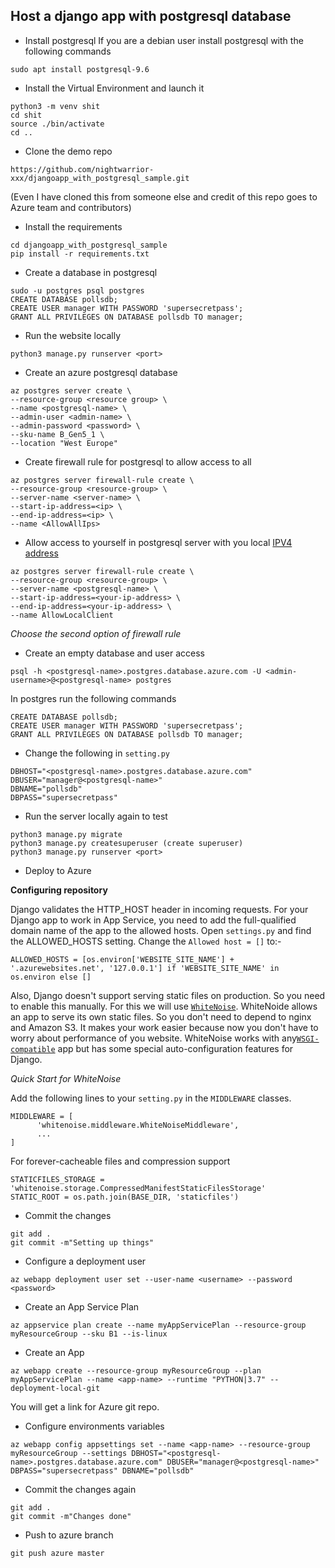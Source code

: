 ## Host a django app with postgresql database

- Install postgresql 
If you are a debian user install postgresql with the following commands
```
sudo apt install postgresql-9.6
```

- Install the Virtual Environment and launch it
```
python3 -m venv shit
cd shit
source ./bin/activate
cd ..
```

- Clone the demo repo
```
https://github.com/nightwarrior-xxx/djangoapp_with_postgresql_sample.git
```
(Even I have cloned this from someone else and credit of this repo goes to Azure team and contributors)

- Install the requirements
```
cd djangoapp_with_postgresql_sample
pip install -r requirements.txt
```

- Create a database in postgresql
```
sudo -u postgres psql postgres
CREATE DATABASE pollsdb;
CREATE USER manager WITH PASSWORD 'supersecretpass';
GRANT ALL PRIVILEGES ON DATABASE pollsdb TO manager;
```

- Run the website locally
```
python3 manage.py runserver <port>
```

- Create an azure postgresql database
```
az postgres server create \
--resource-group <resource group> \
--name <postgresql-name> \
--admin-user <admin-name> \
--admin-password <password> \
--sku-name B_Gen5_1 \
--location "West Europe"
```

- Create firewall rule for postgresql to allow access to all
```
az postgres server firewall-rule create \
--resource-group <resource-group> \
--server-name <server-name> \
--start-ip-address=<ip> \
--end-ip-address=<ip> \
--name <AllowAllIps>
```

- Allow access to yourself in postgresql server with you local [IPV4 address](https://www.whatsmyip.org/)
```
az postgres server firewall-rule create \
--resource-group <resource-group> \
--server-name <postgresql-name> \
--start-ip-address=<your-ip-address> \
--end-ip-address=<your-ip-address> \
--name AllowLocalClient
```
*Choose the second option of firewall rule*

- Create an empty database and user access
```
psql -h <postgresql-name>.postgres.database.azure.com -U <admin-username>@<postgresql-name> postgres
```

In postgres run the following commands
```
CREATE DATABASE pollsdb;
CREATE USER manager WITH PASSWORD 'supersecretpass';
GRANT ALL PRIVILEGES ON DATABASE pollsdb TO manager;

```
- Change the following in ```setting.py```

```
DBHOST="<postgresql-name>.postgres.database.azure.com"
DBUSER="manager@<postgresql-name>"
DBNAME="pollsdb"
DBPASS="supersecretpass"
```

- Run the server locally again to test

```
python3 manage.py migrate
python3 manage.py createsuperuser (create superuser)
python3 manage.py runserver <port>
```

- Deploy to Azure

**Configuring repository**

Django validates the HTTP_HOST header in incoming requests. For your Django app to work in App Service, you need to add the full-qualified domain name of the app to the allowed hosts. Open ```settings.py``` and find the ALLOWED_HOSTS setting. Change the ```Allowed host = []```
to:-
```
ALLOWED_HOSTS = [os.environ['WEBSITE_SITE_NAME'] + '.azurewebsites.net', '127.0.0.1'] if 'WEBSITE_SITE_NAME' in os.environ else []
```

Also, Django doesn't support serving static files on production. So you need to enable this manually. For this we will use [```WhiteNoise```](https://whitenoise.evans.io/en/stable/). WhiteNoide allows an app to serve its own static files. So you don't need to depend to nginx and Amazon S3. It makes your work easier because now you don't have to worry about performance of you website. WhiteNoise works with any[```WSGI-compatible```](https://www.fullstackpython.com/wsgi-servers.html) app but has some special auto-configuration features for Django.

*Quick Start for WhiteNoise*

Add the following lines to your ```setting.py``` in the ```MIDDLEWARE``` classes.
```
MIDDLEWARE = [
      'whitenoise.middleware.WhiteNoiseMiddleware',
      ...
]
```
For forever-cacheable files and compression support

```
STATICFILES_STORAGE = 'whitenoise.storage.CompressedManifestStaticFilesStorage'
STATIC_ROOT = os.path.join(BASE_DIR, 'staticfiles')
```

- Commit the changes

```
git add .
git commit -m"Setting up things"
```

- Configure a deployment user

```
az webapp deployment user set --user-name <username> --password <password>
```

- Create an App Service Plan

```
az appservice plan create --name myAppServicePlan --resource-group myResourceGroup --sku B1 --is-linux
```

- Create an App

```
az webapp create --resource-group myResourceGroup --plan myAppServicePlan --name <app-name> --runtime "PYTHON|3.7" --deployment-local-git
```
You will get a link for Azure git repo.

- Configure environments variables

```
az webapp config appsettings set --name <app-name> --resource-group myResourceGroup --settings DBHOST="<postgresql-name>.postgres.database.azure.com" DBUSER="manager@<postgresql-name>" DBPASS="supersecretpass" DBNAME="pollsdb"
```

- Commit the changes again
```
git add .
git commit -m"Changes done"
```

- Push to azure branch
```
git push azure master
```
